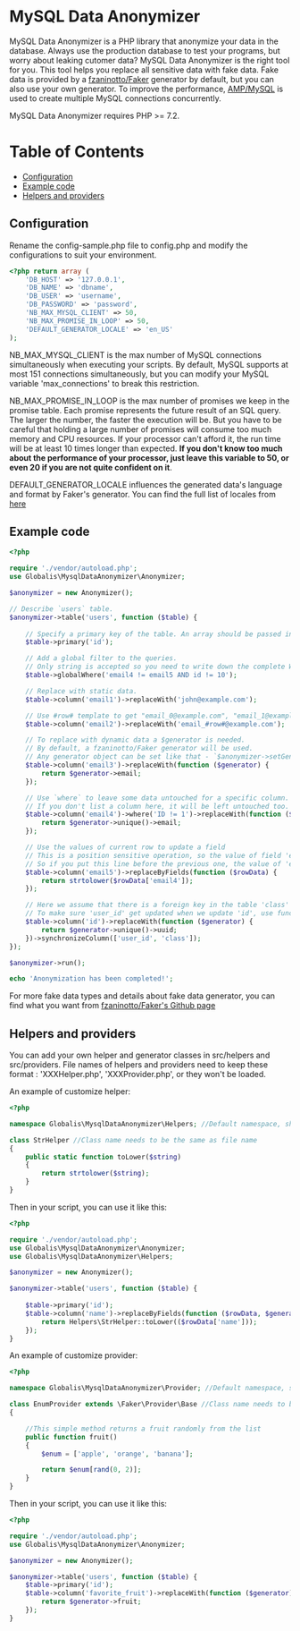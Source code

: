 # MySQL Data Anonymizer

MySQL Data Anonymizer is a PHP library that anonymize your data in the database.
Always use the production database to test your programs, but worry about leaking cutomer data?
MySQL Data Anonymizer is the right tool for you. This tool helps you replace all sensitive data with fake data.
Fake data is provided by a [fzaninotto/Faker](https://github.com/fzaninotto/Faker) generator by default, but you can also use your own generator.
To improve the performance, [AMP/MySQL](https://github.com/amphp/mysql) is used to create multiple MySQL connections concurrently.

MySQL Data Anonymizer requires PHP >= 7.2.

# Table of Contents

- [Configuration](#configuration)
- [Example code](#example-code)
- [Helpers and providers](#helpers-and-providers)



## Configuration

Rename the config-sample.php file to config.php and modify the configurations to suit your environment.
```php
<?php return array (
    'DB_HOST' => '127.0.0.1',
    'DB_NAME' => 'dbname',
    'DB_USER' => 'username',
    'DB_PASSWORD' => 'password',
    'NB_MAX_MYSQL_CLIENT' => 50,
    'NB_MAX_PROMISE_IN_LOOP' => 50,
    'DEFAULT_GENERATOR_LOCALE' => 'en_US'
);
```
NB_MAX_MYSQL_CLIENT is the max number of MySQL connections simultaneously when executing your scripts.
By default, MySQL supports at most 151 connections simultaneously, but you can modify your MySQL variable 'max_connections' to break this restriction.

NB_MAX_PROMISE_IN_LOOP is the max number of promises we keep in the promise table. Each promise represents the future result of an SQL query. The larger the number, the faster the execution will be. But you have to be careful that holding a large number of promises will consume too much memory and CPU resources. If your processor can't afford it, the run time will be at least 10 times longer than expected. <strong>If you don't know too much about the performance of your processor, just leave this variable to 50, or even 20 if you are not quite confident on it</strong>.

DEFAULT_GENERATOR_LOCALE influences the generated data's language and format by Faker's generator. You can find the full list of locales from [here](https://github.com/fzaninotto/Faker/tree/master/src/Faker/Provider)



## Example code

```php
<?php

require './vendor/autoload.php';
use Globalis\MysqlDataAnonymizer\Anonymizer;

$anonymizer = new Anonymizer();

// Describe `users` table.
$anonymizer->table('users', function ($table) {
    
    // Specify a primary key of the table. An array should be passed in for composite key.
    $table->primary('id');

    // Add a global filter to the queries.
    // Only string is accepted so you need to write down the complete WHERE statement here.
    $table->globalWhere('email4 != email5 AND id != 10');

    // Replace with static data.
    $table->column('email1')->replaceWith('john@example.com');

    // Use #row# template to get "email_0@example.com", "email_1@example.com", "email_2@example.com"
    $table->column('email2')->replaceWith('email_#row#@example.com');

    // To replace with dynamic data a $generator is needed.
    // By default, a fzaninotto/Faker generator will be used. 
    // Any generator object can be set like that - `$anonymizer->setGenerator($generator);`
    $table->column('email3')->replaceWith(function ($generator) {
        return $generator->email;
    });

    // Use `where` to leave some data untouched for a specific column.
    // If you don't list a column here, it will be left untouched too.
    $table->column('email4')->where('ID != 1')->replaceWith(function ($generator) {
        return $generator->unique()->email;
    });

    // Use the values of current row to update a field
    // This is a position sensitive operation, so the value of field 'email4' here is the updated value.
    // So if you put this line before the previous one, the value of 'email4' here would be the valeu of 'email4' before update.
    $table->column('email5')->replaceByFields(function ($rowData) {
        return strtolower($rowData['email4']);
    });

    // Here we assume that there is a foreign key in the table 'class' on the column 'user_id'.
    // To make sure 'user_id' get updated when we update 'id', use function 'synchronizeColumn'.
    $table->column('id')->replaceWith(function ($generator) {
        return $generator->unique()->uuid;
    })->synchronizeColumn(['user_id', 'class']);
});

$anonymizer->run();

echo 'Anonymization has been completed!';

```

For more fake data types and details about fake data generator, you can find what you want from [fzaninotto/Faker's Github page](https://github.com/fzaninotto/Faker)


## Helpers and providers

You can add your own helper and generator classes in src/helpers and src/providers. File names of helpers and providers need to keep these format : 'XXXHelper.php', 'XXXProvider.php', or they won't be loaded.

An example of customize helper:

```php
<?php

namespace Globalis\MysqlDataAnonymizer\Helpers; //Default namespace, should always use this one

class StrHelper //Class name needs to be the same as file name
{
    public static function toLower($string)
    {
        return strtolower($string);
    }
}
```

Then in your script, you can use it like this:
```php
<?php

require './vendor/autoload.php';
use Globalis\MysqlDataAnonymizer\Anonymizer;
use Globalis\MysqlDataAnonymizer\Helpers;

$anonymizer = new Anonymizer();

$anonymizer->table('users', function ($table) {
    
    $table->primary('id');
    $table->column('name')->replaceByFields(function ($rowData, $generator) {
        return Helpers\StrHelper::toLower(($rowData['name']));
    });
}
```

An example of customize provider:
```php
<?php

namespace Globalis\MysqlDataAnonymizer\Provider; //Default namespace, should always use this one

class EnumProvider extends \Faker\Provider\Base //Class name needs to be the same as file name, and provider classes need to extend \Faker\Provider\Base
{

    //This simple method returns a fruit randomly from the list
    public function fruit()
    {
        $enum = ['apple', 'orange', 'banana'];

        return $enum[rand(0, 2)];
    }
}
```

Then in your script, you can use it like this:
```php
<?php

require './vendor/autoload.php';
use Globalis\MysqlDataAnonymizer\Anonymizer;

$anonymizer = new Anonymizer();

$anonymizer->table('users', function ($table) {
    $table->primary('id');
    $table->column('favorite_fruit')->replaceWith(function ($generator) {
        return $generator->fruit;
    });
}
```
